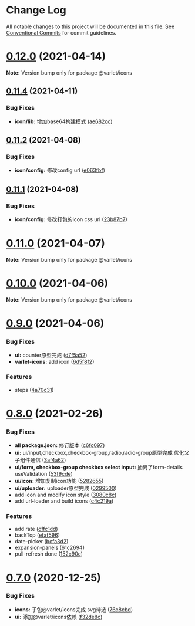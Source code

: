 # Change Log

All notable changes to this project will be documented in this file.
See [Conventional Commits](https://conventionalcommits.org) for commit guidelines.

# [0.12.0](https://github.com/haoziqaq/varlet/compare/v0.11.4...v0.12.0) (2021-04-14)

**Note:** Version bump only for package @varlet/icons





## [0.11.4](https://github.com/haoziqaq/varlet/compare/v0.11.3...v0.11.4) (2021-04-11)


### Bug Fixes

* **icon/lib:** 增加base64构建模式 ([ae682cc](https://github.com/haoziqaq/varlet/commit/ae682cc632465642a08fe003ce44b70c9b9e30b6))





## [0.11.2](https://github.com/haoziqaq/varlet/compare/v0.11.1...v0.11.2) (2021-04-08)


### Bug Fixes

* **icon/config:** 修改config url ([e063fbf](https://github.com/haoziqaq/varlet/commit/e063fbfa1c4f75932e68c82a7e01c4a30ccb71b4))





## [0.11.1](https://github.com/haoziqaq/varlet/compare/v0.11.0...v0.11.1) (2021-04-08)


### Bug Fixes

* **icon/config:** 修改打包的icon css url ([23b87b7](https://github.com/haoziqaq/varlet/commit/23b87b73737ed7da7f560ff98d610fbcc03c7d9a))





# [0.11.0](https://github.com/haoziqaq/varlet/compare/v0.10.7...v0.11.0) (2021-04-07)

**Note:** Version bump only for package @varlet/icons





# [0.10.0](https://github.com/haoziqaq/varlet/compare/v0.9.6...v0.10.0) (2021-04-06)

**Note:** Version bump only for package @varlet/icons





# [0.9.0](https://github.com/haoziqaq/varlet/compare/v0.8.0...v0.9.0) (2021-04-06)


### Bug Fixes

* **ui:** counter原型完成 ([d7f5a52](https://github.com/haoziqaq/varlet/commit/d7f5a526ff44cc49323f498836d192a75a08745c))
* **varlet-icons:** add icon ([6d5f8f2](https://github.com/haoziqaq/varlet/commit/6d5f8f222d5e7b7a279aa2b0c0e797b03dbcea35))


### Features

* steps ([4a70c31](https://github.com/haoziqaq/varlet/commit/4a70c31c694ee5c2365b5038df72ca5831ca31df))





# [0.8.0](https://github.com/haoziqaq/varlet/compare/v0.7.0...v0.8.0) (2021-02-26)


### Bug Fixes

* **all package.json:** 修订版本 ([c6fc097](https://github.com/haoziqaq/varlet/commit/c6fc09740cda2fb121485e41d01caab082633e2e))
* **ui:** ui/input,checkbox,checkbox-group,radio,radio-group原型完成 优化父子组件通信 ([3af4a62](https://github.com/haoziqaq/varlet/commit/3af4a6205b8a4c1a2f77decdfe4382f0fc9dc24d))
* **ui/form, checkbox-group checkbox select input:** 抽离了form-details useValidation ([53f9cde](https://github.com/haoziqaq/varlet/commit/53f9cde793fc75ee8170baed6deb63bba25e16be))
* **ui/icon:** 增加复制icon功能 ([5282655](https://github.com/haoziqaq/varlet/commit/52826554b46d7121a1209a471be9e6242c8c1167))
* **ui/uploader:** uploader原型完成 ([0299500](https://github.com/haoziqaq/varlet/commit/02995005b83b93ee18bd5b4d3bbd2921f783ea61))
* add icon and modify icon style ([3080c8c](https://github.com/haoziqaq/varlet/commit/3080c8c8878d5606e7ee310c81caadc020092231))
* add url-loader and build icons ([c4c219a](https://github.com/haoziqaq/varlet/commit/c4c219a246722cde4d4f60f58b45b223977eba1f))


### Features

* add rate ([dffc1dd](https://github.com/haoziqaq/varlet/commit/dffc1ddb710d3630f866a4199aaee97fb2be630e))
* backTop ([efaf596](https://github.com/haoziqaq/varlet/commit/efaf5962638cdc3a783ad5fbd2c6b107b0843a56))
* date-picker ([bcfa3d2](https://github.com/haoziqaq/varlet/commit/bcfa3d2e6d1112d98d4c98d7fdd2ad5e786fc06e))
* expansion-panels ([61c2694](https://github.com/haoziqaq/varlet/commit/61c26946785be0ea40151ae29c62a7dc888ed317))
* pull-refresh done ([152c90c](https://github.com/haoziqaq/varlet/commit/152c90cd94b535edf8305d6fa0b085bc75ef3a89))





# [0.7.0](https://github.com/haoziqaq/varlet/compare/v0.5.13...v0.7.0) (2020-12-25)


### Bug Fixes

* **icons:** 子包@varlet/icons完成 svg待选 ([76c8cbd](https://github.com/haoziqaq/varlet/commit/76c8cbd9ff7494e442e6a0edcaed4e9e603905da))
* **ui:** 添加@varlet/icons依赖 ([f32de8c](https://github.com/haoziqaq/varlet/commit/f32de8cd8936a4fee07ad4cb1506c1863730b51a))
